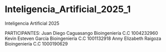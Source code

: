 # Inteligencia_Artificial_2025_1
Inteligencia Artificial 2025

PARTICIPANTES:
Juan Diego Caguasango Bioingeniería C.C 1004232960
Kevin Esteven García Bioingeniería C.C  1001132918
Anny Elizabeth Raigoza  Bioingeniería  C.C 1000190629
